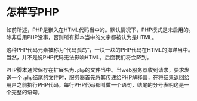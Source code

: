# 怎样写PHP

如前所述，PHP是嵌入在HTML代码当中的。默认情况下，PHP模式是未启用的。除非启用PHP没事，否则所有脚本当中的文字都被认为是HTML。

这种PHP代码元素被称为“代码孤岛”，一块一块的PHP代码在HTML的海洋当中。当然，并不是说PHP代码无法影响HTML，后面我们将会降到。

PHP脚本通常保存在扩展名为`.php`的文件当中。当web服务器收到请求，要求发送一个`.php`结尾的文件时，服务器首先将其传递给PHP解释器，在将结果返回给用户之前执行PHP代码。每行PHP代码都叫做一个语句，结尾的分号表明这是一个完整的语句。
